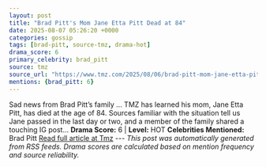 ```yaml
---
layout: post
title: "Brad Pitt's Mom Jane Etta Pitt Dead at 84"
date: 2025-08-07 05:26:20 +0000
categories: gossip
tags: [brad-pitt, source-tmz, drama-hot]
drama_score: 6
primary_celebrity: brad_pitt
source: tmz
source_url: "https://www.tmz.com/2025/08/06/brad-pitt-mom-jane-etta-pitt-dead/"
mentions: {brad_pitt: 6}
---
```


Sad news from Brad Pitt’s family ... TMZ has learned his mom, Jane Etta Pitt, has died at the age of 84. Sources familiar with the situation tell us Jane passed in the last day or two, and a member of the family shared a touching IG post… **Drama Score:** 6 | **Level:** HOT **Celebrities Mentioned:** Brad Pitt [Read full article at Tmz](https://www.tmz.com/2025/08/06/brad-pitt-mom-jane-etta-pitt-dead/) --- *This post was automatically generated from RSS feeds. Drama scores are calculated based on mention frequency and source reliability.*